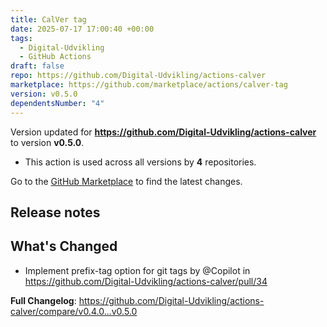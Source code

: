 ```yaml
---
title: CalVer tag
date: 2025-07-17 17:00:40 +00:00
tags:
  - Digital-Udvikling
  - GitHub Actions
draft: false
repo: https://github.com/Digital-Udvikling/actions-calver
marketplace: https://github.com/marketplace/actions/calver-tag
version: v0.5.0
dependentsNumber: "4"
---
```



Version updated for **https://github.com/Digital-Udvikling/actions-calver** to version **v0.5.0**.
- This action is used across all versions by **4** repositories.

Go to the [GitHub Marketplace](https://github.com/marketplace/actions/calver-tag) to find the latest changes.

## Release notes

## What's Changed
* Implement prefix-tag option for git tags by @Copilot in https://github.com/Digital-Udvikling/actions-calver/pull/34

**Full Changelog**: https://github.com/Digital-Udvikling/actions-calver/compare/v0.4.0...v0.5.0
